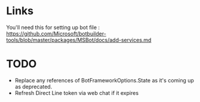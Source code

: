 ﻿# Links
You'll need this for setting up bot file :
https://github.com/Microsoft/botbuilder-tools/blob/master/packages/MSBot/docs/add-services.md

# TODO
- Replace any references of BotFrameworkOptions.State as it's coming up as deprecated.
- Refresh Direct Line token via web chat if it expires